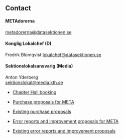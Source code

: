 ## Contact

#### METAdorerna
[metadorerna@datasektionen.se](mailto:metadorerna@datasektionen.se)
#### Konglig Lokalchef (D)
Fredrik Blomqvist
[lokalchef@datasektionen.se](mailto:lokalchef@datasektionen.se)

#### Sektionslokalsansvarig (Media)
Anton Yderberg  
[sektionslokal@media.kth.se](mailto:sektionslokal@media.kth.se)

* [Chapter Hall booking](en/chapter/lokalbokning)

* [Purchase proposals for META](https://goo.gl/forms/xc7Ndq0wogKmR0rd2)

* [Existing purchase proposals](https://docs.google.com/spreadsheets/d/1uJ8N7e_wQN9sqz1k2pKb1dXqNZbtgllChEv-B0EBm9M)

* [Error reports and improvement proposals for META](https://goo.gl/forms/ndd7AOIy99NzDpe33)

* [Existing error reports and improvement proposals](https://docs.google.com/spreadsheets/d/15N6Yd58SfEJtvzMhjRGfj47bYbrmjl8cX5hkvFeZ9EA)
